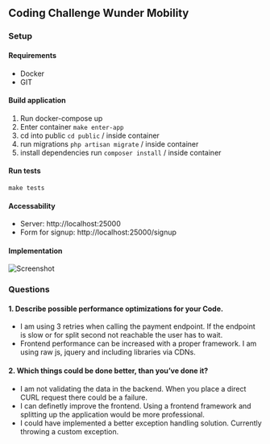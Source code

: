 ## Coding Challenge Wunder Mobility

### Setup

#### Requirements

- Docker
- GIT

#### Build application

1. Run docker-compose up
2. Enter container ```make enter-app```
3. cd into public ```cd public``` / inside container
4. run migrations ```php artisan migrate``` / inside container
5. install dependencies run ```composer install``` / inside container

#### Run tests

````make tests````

#### Accessability

- Server: http://localhost:25000
- Form for signup: http://localhost:25000/signup

#### Implementation
![Screenshot](wunder-mobility.drawio.png)

### Questions

#### 1. Describe possible performance optimizations for your Code.

- I am using 3 retries when calling the payment endpoint. If the endpoint is slow or for split second not reachable the
  user has to wait.
- Frontend performance can be increased with a proper framework. I am using raw js, jquery and including libraries via
  CDNs.

#### 2. Which things could be done better, than you’ve done it?

- I am not validating the data in the backend. When you place a direct CURL request there could be a failure.
- I can definetly improve the frontend. Using a frontend framework and splitting up the application would be more
  professional.
- I could have implemented a better exception handling solution. Currently throwing a custom exception. 